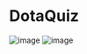 # DotaQuiz
![image](https://user-images.githubusercontent.com/93935894/221827732-2d972055-c4c0-497d-a403-c7ef1b04ab30.png)
![image](https://user-images.githubusercontent.com/93935894/221827770-2da96e5d-1817-4f07-a071-14c98c647a45.png)
